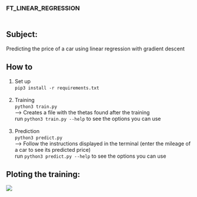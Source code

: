 ### FT_LINEAR_REGRESSION </br></br>

## Subject:
Predicting the price of a car using linear regression with gradient descent

## How to
1. Set up </br>
```pip3 install -r requirements.txt``` </br></br>
2. Training </br>
```python3 train.py``` </br>
--> Creates a file with the thetas found after the training </br>
run ```python3 train.py --help``` to see the options you can use</br></br>
3. Prediction </br>
```python3 predict.py```</br>
--> Follow the instructions displayed in the terminal (enter the mileage of a car to see its predicted price)</br>
run ```python3 predict.py --help``` to see the options you can use


## Ploting the training:

![](linear_video.gif)